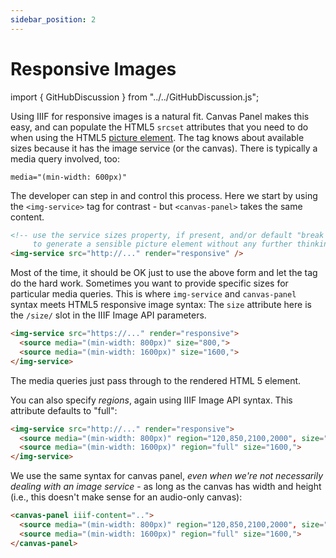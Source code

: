 ```yaml
---
sidebar_position: 2
---
```


# Responsive Images

import { GitHubDiscussion } from "../../GitHubDiscussion.js";

<!-- TODO: GH-79 -->
Using IIIF for responsive images is a natural fit. Canvas Panel makes this easy, and can populate the HTML5 `srcset` attributes that you need to do when using the HTML5 [picture element](https://developer.mozilla.org/en-US/docs/Web/HTML/Element/picture). The tag knows about available sizes because it has the image service (or the canvas). There is typically a media query involved, too:

`media="(min-width: 600px)"`

The developer can step in and control this process. Here we start by using the `<img-service>` tag for contrast - but `<canvas-panel>` takes the same content.

<!-- TODO: GH-79 -->
```html 
<!-- use the service sizes property, if present, and/or default "break points" 
     to generate a sensible picture element without any further thinking for the developer: -->
<img-service src="http://..." render="responsive" />
```

Most of the time, it should be OK just to use the above form and let the tag do the hard work.
Sometimes you want to provide specific sizes for particular media queries. This is where `img-service` and `canvas-panel` syntax meets HTML5 responsive image syntax: The `size` attribute here is the `/size/` slot in the IIIF Image API parameters.

<!-- TODO: GH-79 -->
```html
<img-service src="https://..." render="responsive">
  <source media="(min-width: 800px)" size="800,">
  <source media="(min-width: 1600px)" size="1600,">
</img-service>
```

The media queries just pass through to the rendered HTML 5 <picture> element.

You can also specify _regions_, again using IIIF Image API syntax. This attribute defaults to "full":

```html
<img-service src="http://..." render="responsive">
  <source media="(min-width: 800px)" region="120,850,2100,2000", size="800,">
  <source media="(min-width: 1600px)" region="full" size="1600,">
</img-service>
```

We use the same syntax for canvas panel, _even when we're not necessarily dealing with an image service_ - as long as the canvas has width and height (i.e., this doesn't make sense for an audio-only canvas):

<!-- TODO: GH-79 -->
```html
<canvas-panel iiif-content="..">
  <source media="(min-width: 800px)" region="120,850,2100,2000", size="800,">
  <source media="(min-width: 1600px)" region="full" size="1600,">
</canvas-panel>
```

<GitHubDiscussion ghid="2" />